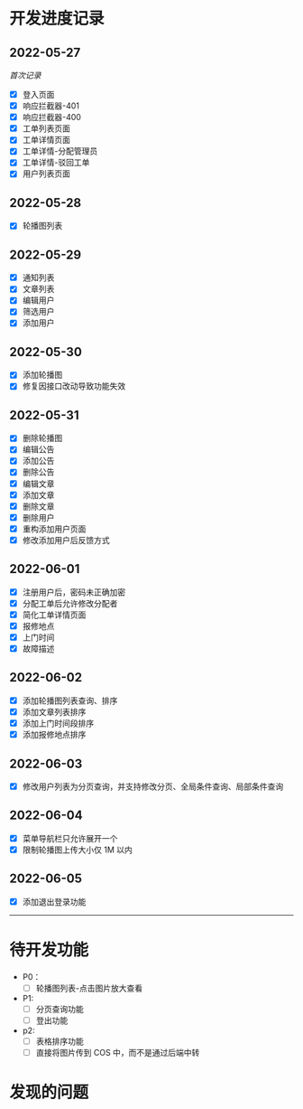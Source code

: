 # 开发进度记录

## 2022-05-27

_首次记录_

- [x] 登入页面
- [x] 响应拦截器-401
- [x] 响应拦截器-400
- [x] 工单列表页面
- [x] 工单详情页面
- [x] 工单详情-分配管理员
- [x] 工单详情-驳回工单
- [x] 用户列表页面

## 2022-05-28

- [x] 轮播图列表

## 2022-05-29

- [x] 通知列表
- [x] 文章列表
- [x] 编辑用户
- [x] 筛选用户
- [x] 添加用户

## 2022-05-30

- [x] 添加轮播图
- [x] 修复因接口改动导致功能失效

## 2022-05-31

- [x] 删除轮播图
- [x] 编辑公告
- [x] 添加公告
- [x] 删除公告
- [x] 编辑文章
- [x] 添加文章
- [x] 删除文章
- [x] 删除用户
- [x] 重构添加用户页面
- [x] 修改添加用户后反馈方式

## 2022-06-01

- [x] 注册用户后，密码未正确加密
- [x] 分配工单后允许修改分配者
- [x] 简化工单详情页面
- [x] 报修地点
- [x] 上门时间
- [x] 故障描述

## 2022-06-02

- [x] 添加轮播图列表查询、排序
- [x] 添加文章列表排序
- [x] 添加上门时间段排序
- [x] 添加报修地点排序

## 2022-06-03

- [x] 修改用户列表为分页查询，并支持修改分页、全局条件查询、局部条件查询

## 2022-06-04

- [x] 菜单导航栏只允许展开一个
- [x] 限制轮播图上传大小仅 1M 以内

## 2022-06-05

- [x] 添加退出登录功能

---

# 待开发功能

- P0：
  - [ ] 轮播图列表-点击图片放大查看
- P1:
  - [ ] 分页查询功能
  - [ ] 登出功能
- p2:
  - [ ] 表格排序功能
  - [ ] 直接将图片传到 COS 中，而不是通过后端中转

# 发现的问题
